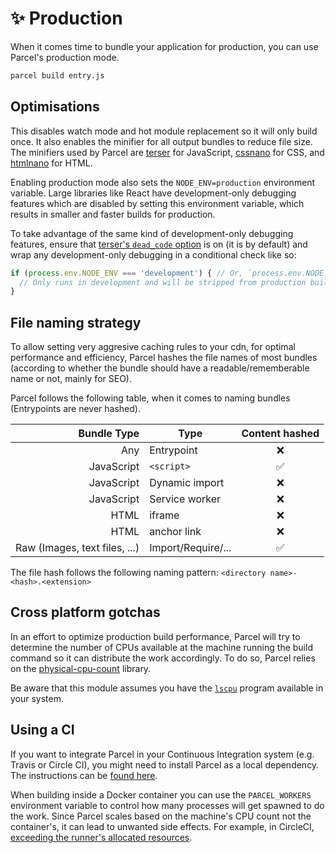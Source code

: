 # ✨ Production

When it comes time to bundle your application for production, you can use Parcel's production mode.

```bash
parcel build entry.js
```

## Optimisations

This disables watch mode and hot module replacement so it will only build once. It also enables the minifier for all output bundles to reduce file size. The minifiers used by Parcel are [terser](https://github.com/fabiosantoscode/terser) for JavaScript, [cssnano](http://cssnano.co) for CSS, and [htmlnano](https://github.com/posthtml/htmlnano) for HTML.

Enabling production mode also sets the `NODE_ENV=production` environment variable. Large libraries like React have development-only debugging features which are disabled by setting this environment variable, which results in smaller and faster builds for production.

To take advantage of the same kind of development-only debugging features, ensure that [terser's `dead_code` option](https://github.com/terser-js/terser#compress-options) is on (it is by default) and wrap any development-only debugging in a conditional check like so:

```js
if (process.env.NODE_ENV === 'development') { // Or, `process.env.NODE_ENV !== 'production'`
  // Only runs in development and will be stripped from production build.
}
```

## File naming strategy

To allow setting very aggresive caching rules to your cdn, for optimal performance and efficiency, Parcel hashes the file names of most bundles (according to whether the bundle should have a readable/rememberable name or not, mainly for SEO).

Parcel follows the following table, when it comes to naming bundles (Entrypoints are never hashed).

|                   Bundle Type | Type               | Content hashed |
| ----------------------------: | ------------------ | :------------: |
|                           Any | Entrypoint         |       ❌       |
|                    JavaScript | `<script>`         |       ✅       |
|                    JavaScript | Dynamic import     |       ❌       |
|                    JavaScript | Service worker     |       ❌       |
|                          HTML | iframe             |       ❌       |
|                          HTML | anchor link        |       ❌       |
| Raw (Images, text files, ...) | Import/Require/... |       ✅       |

The file hash follows the following naming pattern: `<directory name>-<hash>.<extension>`

## Cross platform gotchas

In an effort to optimize production build performance, Parcel will try to determine the number of CPUs available at the machine running the build command so it can distribute the work accordingly. To do so, Parcel relies on the [physical-cpu-count](https://www.npmjs.com/package/physical-cpu-count) library.

Be aware that this module assumes you have the [`lscpu`](http://manpages.courier-mta.org/htmlman1/lscpu.1.html) program available in your system.

## Using a CI

If you want to integrate Parcel in your Continuous Integration system (e.g. Travis or Circle CI), you might need to install Parcel as a local dependency. The instructions can be [found here](getting_started.html#adding-parcel-to-your-project).

When building inside a Docker container you can use the `PARCEL_WORKERS` environment variable to control how many processes will get spawned to do the work. Since Parcel scales based on the machine's CPU count not the container's, it can lead to unwanted side effects. For example, in CircleCI, [exceeding the runner's allocated resources](https://support.circleci.com/hc/en-us/articles/360038192673-NodeJS-Builds-or-Test-Suites-Fail-With-ENOMEM-or-a-Timeout).
